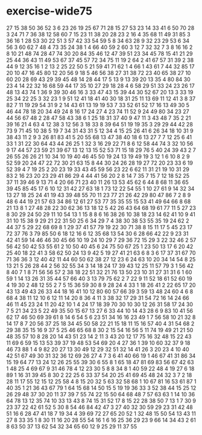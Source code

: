 # exercise-wide75
27
15
38
50
36
52
3
6
23
26
19
25
67
71
28
15
27
53
23
14
33
41
6
50
70
28
3
24
71
7
36
38
12
58
60
7
15
23
11
38
20
28
23
2
16
4
35
68
11
49
31
85
3
36
16
1
28
53
30
22
51
3
57
42
33
54
59
5
8
34
63
28
9
32
23
29
53
6
34
56
3
60
62
7
48
4
73
35
24
38
1
4
66
40
59
2
60
3
12
7
32
32
7
3
8
16
16
2
8
10
21
48
74
28
47
74
30
20
84
35
46
12
47
39
51
23
34
45
78
15
41
21
29
25
44
36
43
11
49
53
67
37
45
57
72
34
75
11
19
2
64
2
41
67
57
31
39
2
38
44
9
12
35
16
1
2
13
2
25
22
50
5
21
59
41
71
62
1
4
66
1
43
61
7
44
32
85
17
20
10
47
16
45
80
12
20
56
9
18
5
46
56
38
27
31
38
72
23
40
65
38
27
10
60
20
28
69
43
29
39
45
48
14
28
44
17
5
13
9
13
39
20
13
35
4
80
84
30
23
4
14
22
32
16
68
59
44
17
35
10
27
29
18
28
4
6
58
29
51
33
24
23
26
17
48
13
43
74
1
36
9
39
30
46
16
3
33
47
43
15
39
44
30
52
67
20
13
3
33
19
25
34
22
25
3
32
23
1
9
51
12
41
18
41
40
30
18
31
25
11
13
69
11
12
41
3
8
37
82
7
11
19
29
54
31
9
2
14
43
61
13
19
19
53
7
33
52
61
52
17
16
13
49
30
5
46
44
78
18
20
34
49
24
8
16
17
24
27
4
23
74
11
52
9
24
49
80
34
23
27
44
56
67
48
2
28
47
58
43
38
6
1
25
18
31
37
40
9
47
11
3
43
48
7
35
2
21
39
16
21
4
63
4
12
38
3
12
56
3
18
33
8
39
64
51
19
19
35
3
29
29
44
42
28
73
9
71
45
10
38
5
19
7
34
31
43
31
5
12
34
4
15
25
26
41
6
26
34
18
10
31
9
38
43
11
2
9
3
26
81
83
41
5
20
55
68
13
47
38
40
18
6
13
27
7
7
12
25
6
41
33
1
31
22
30
64
43
44
26
25
1
32
3
16
29
22
71
8
6
12
58
44
74
3
32
10
56
9
17
44
57
23
59
21
39
67
13
12
13
15
52
53
71
15
18
29
76
5
40
24
39
43
2
7
26
55
26
26
21
10
34
10
19
40
46
45
50
19
24
13
19
49
19
3
12
1
6
10
8
2
9
52
59
20
24
47
22
72
30
21
63
15
8
44
30
24
26
28
19
27
72
20
23
33
6
19
52
39
4
7
19
25
2
20
23
19
33
43
45
59
56
23
22
6
62
11
31
21
19
10
31
29
83
2
16
23
20
23
29
41
86
29
4
44
41
56
20
2
8
14
7
35
7
15
7
12
18
52
25
37
11
39
46
9
13
71
4
20
66
71
23
40
11
26
13
53
45
62
6
44
8
68
11
36
65
39
45
85
45
17
6
10
12
31
42
27
63
18
1
73
12
22
54
55
1
10
27
61
9
14
32
34
13
27
18
25
24
41
19
43
39
48
55
70
11
23
77
21
26
42
29
80
47
86
7
2
8
9
48
6
44
19
21
57
63
34
86
12
61
27
53
77
35
35
55
15
53
41
49
64
66
8
68
21
13
8
1
27
48
28
22
30
62
36
13
18
12
5
42
26
43
64
68
19
61
77
11
5
27
23
8
30
29
24
50
29
11
10
54
13
1
15
8
8
6
16
38
26
10
38
18
23
14
62
41
10
9
41
31
10
15
38
9
29
21
22
31
50
25
6
34
29
7
4
38
30
38
53
55
35
19
24
62
2
44
37
5
29
22
68
69
8
1
29
37
41
57
79
19
22
30
71
38
8
15
11
17
5
45
23
17
72
37
76
3
79
85
50
6
18
12
16
6
12
35
68
13
54
30
6
28
66
42
22
9
23
31
42
41
59
14
46
46
30
45
66
10
19
24
10
29
7
29
36
72
15
29
3
22
32
46
2
57
56
42
50
42
53
55
61
2
10
50
40
45
6
24
75
50
67
25
1
23
50
13
17
6
20
42
25
40
18
22
41
3
58
62
50
24
13
9
42
5
19
27
41
21
63
6
8
3
6
17
37
31
67
70
71
36
36
3
12
40
42
11
44
60
50
62
38
27
12
23
6
24
63
10
20
34
14
54
8
25
13
21
5
26
28
44
2
56
32
55
34
3
14
18
24
17
39
43
12
25
11
57
79
3
1
56
42
8
40
7
1
8
71
56
56
57
2
38
18
22
51
32
21
76
13
50
23
10
31
27
31
31
6
1
60
59
1
14
13
26
31
35
44
57
66
40
3
13
79
75
62
2
7
22
9
11
52
18
61
52
60
19
4
19
30
2
48
12
55
2
7
5
15
36
59
30
8
9
28
24
4
33
1
18
26
41
2
22
65
17
20
43
13
49
43
26
33
44
18
16
41
10
12
80
60
57
66
39
3
59
13
48
24
60
4
6
8
68
4
38
11
12
10
6
12
11
14
20
8
36
4
11
3
38
32
17
29
31
54
72
16
14
24
66
46
11
45
23
24
11
20
42
10
1
4
24
17
18
39
70
30
10
30
12
26
31
58
17
24
30
7
5
21
34
23
5
22
49
35
50
15
67
13
27
6
33
44
10
14
43
28
6
9
83
10
41
56
62
17
46
50
69
39
61
8
14
6
54
5
6
23
51
34
16
16
23
49
1
7
56
58
10
21
32
8
14
17
8
7
20
56
37
25
18
34
45
50
58
22
21
15
18
11
15
16
57
40
4
31
54
68
2
29
38
35
15
16
9
37
5
25
46
65
68
8
30
2
15
54
16
56
5
11
74
19
49
21
21
50
48
35
57
10
8
28
20
14
43
51
23
14
2
11
3
43
20
12
17
75
16
32
48
15
22
43
11
69
6
59
15
13
53
39
37
19
48
53
54
69
20
4
27
36
1
39
10
60
32
37
9
18
46
73
88
1
4
9
82
20
27
13
30
49
12
29
32
51
32
14
41
26
3
20
23
4
10
40
42
51
67
49
30
31
32
36
12
69
26
27
4
7
3
6
41
40
66
19
1
46
67
41
31
86
34
15
19
64
77
13
24
12
26
25
55
39
30
6
55
8
1
65
18
47
81
69
83
56
67
42
63
1
48
25
4
69
67
9
31
46
78
4
12
23
30
5
8
8
34
8
1
40
59
22
48
4
19
27
6
18
89
1
16
31
39
45
8
30
2
22
25
6
33
37
54
20
25
41
69
45
48
24
32
3
7
2
18
28
11
17
55
12
15
12
25
58
4
8
15
20
32
5
63
32
58
68
1
10
67
81
16
53
61
87
1
40
35
1
21
36
43
67
79
1
64
15
68
14
50
15
5
19
19
36
33
3
52
38
44
15
25
12
26
29
48
37
30
20
11
37
39
7
55
74
22
15
50
64
68
48
7
57
63
63
1
14
10
36
64
78
13
12
35
74
10
33
13
43
8
74
15
31
52
17
8
15
22
28
38
50
7
13
1
7
30
9
23
37
22
42
61
52
5
30
8
54
46
84
42
47
3
27
40
32
30
59
29
23
31
42
48
51
16
6
28
47
41
18
7
19
34
4
39
69
72
27
65
20
52
1
32
48
15
50
54
13
43
11
27
8
33
35
1
8
30
11
16
20
28
55
54
16
1
6
16
25
36
29
23
9
66
14
34
43
2
61
8
63
50
37
13
62
54
32
34
65
60
12
9
25
29
11
37
55
